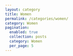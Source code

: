 ```yaml
---
layout: category
title: Women
permalink: /categories/women/
category: Women
pagination:
  enabled: true
  collection: posts
  category: Women
  per_page: 5
---
```

